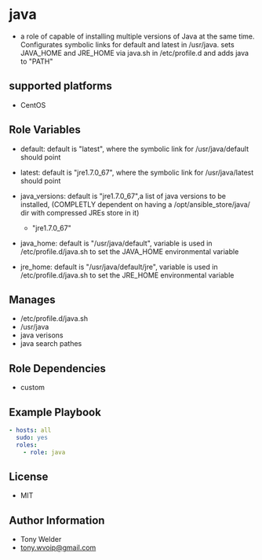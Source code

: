 # java 

- a role of capable of installing multiple versions of Java at the same time.  Configurates symbolic links for default and latest in /usr/java.  sets JAVA_HOME and JRE_HOME via java.sh in /etc/profile.d and adds java to "PATH" 

## supported platforms

- CentOS

## Role Variables

- default: default is "latest", where the symbolic link for /usr/java/default should point
- latest: default is "jre1.7.0_67", where the symbolic link for /usr/java/latest should point
- java_versions: default is "jre1.7.0_67",a list of java versions to be installed, (COMPLETLY dependent on having a /opt/ansible_store/java/ dir with compressed JREs store in it)
  - "jre1.7.0_67"

- java_home: default is "/usr/java/default", variable is used in /etc/profile.d/java.sh to set the JAVA_HOME environmental variable
- jre_home: default is "/usr/java/default/jre", variable is used in /etc/profile.d/java.sh to set the JRE_HOME environmental variable


## Manages

- /etc/profile.d/java.sh 
- /usr/java
- java verisons
- java search pathes


## Role Dependencies

- custom 

## Example Playbook

```yaml
- hosts: all
  sudo: yes
  roles:
    - role: java 
```
## License

- MIT

## Author Information

- Tony Welder
- tony.wvoip@gmail.com
